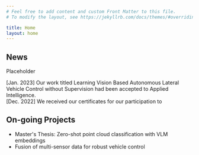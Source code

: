 ```yaml
---
# Feel free to add content and custom Front Matter to this file.
# To modify the layout, see https://jekyllrb.com/docs/themes/#overriding-theme-defaults

title: Home
layout: home
---
```


## News

Placeholder

[Jan. 2023] Our work titled Learning Vision Based Autonomous Lateral Vehicle Control without Supervision had been accepted to Applied Intelligence. <br/>
[Dec. 2022] We received our certificates for our participation to


## On-going Projects 
* Master's Thesis: Zero-shot point cloud classification with VLM embeddings
* Fusion of multi-sensor data for robust vehicle control
